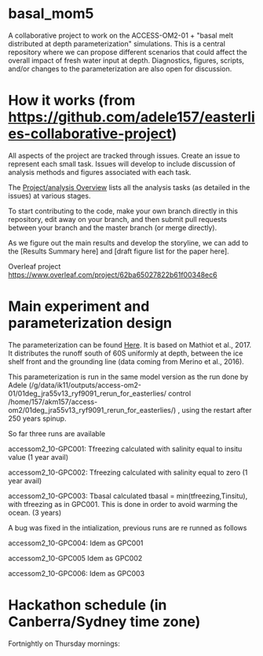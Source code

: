 # basal_mom5

A collaborative project to work on the ACCESS-OM2-01 + "basal melt distributed at depth parameterization" simulations. This is a central repository where we can propose different scenarios that could affect the overall impact of fresh water input at depth. Diagnostics, figures, scripts, and/or changes to the parameterization are also open for discussion.

# How it works (from https://github.com/adele157/easterlies-collaborative-project)

All aspects of the project are tracked through issues. Create an issue to represent each small task. Issues will develop to include discussion of analysis methods and figures associated with each task.

The [Project/analysis Overview](https://github.com/pedrocol/basal_mom5-collaborative-project/projects/1) lists all the analysis tasks (as detailed in the issues) at various stages.

To start contributing to the code, make your own branch directly in this repository, edit away on your branch, and then submit pull requests between your branch and the master branch (or merge directly).

As we figure out the main results and develop the storyline, we can add to the [Results Summary here] and [draft figure list for the paper here].

Overleaf project https://www.overleaf.com/project/62ba65027822b61f00348ec6

# Main experiment and parameterization design

The parameterization can be found [Here](https://github.com/pedrocol/basal_routines/tree/master/MOM_routines). It is based on Mathiot et al., 2017. It distributes the runoff south of 60S uniformly at depth, between the ice shelf front and the grounding line (data coming from Merino et al., 2016).

This parameterization is run in the same model version as the run done by Adele (/g/data/ik11/outputs/access-om2-01/01deg_jra55v13_ryf9091_rerun_for_easterlies/ control /home/157/akm157/access-om2/01deg_jra55v13_ryf9091_rerun_for_easterlies/) , using the restart after 250 years spinup.

So far three runs are available

accessom2_10-GPC001: Tfreezing calculated with salinity equal to insitu value (1 year avail)

accessom2_10-GPC002: Tfreezing calculated with salinity equal to zero (1 year avail)

accessom2_10-GPC003: Tbasal calculated tbasal = min(tfreezing,Tinsitu), with tfreezing as in GPC001. This is done in order to avoid warming the ocean. (3 years)
 
A bug was fixed in the intialization, previous runs are re runned as follows

accessom2_10-GPC004: Idem as GPC001

accessom2_10-GPC005 Idem as GPC002

accessom2_10-GPC006: Idem as GPC003

# Hackathon schedule (in Canberra/Sydney time zone)

Fortnightly on Thursday mornings:


